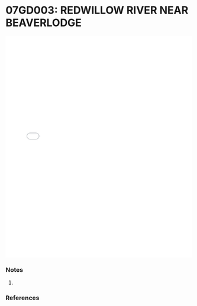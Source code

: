 # 07GD003: REDWILLOW RIVER NEAR BEAVERLODGE

<iframe src="/_static/stations/07GD003_fdc.html" width="100%" height="600" frameborder="0"></iframe>

### Notes
1. 

### References

